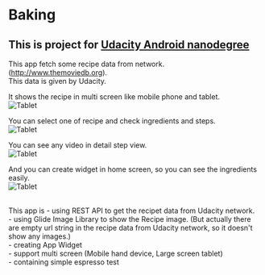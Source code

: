# Baking

This is project for [Udacity Android nanodegree](https://www.udacity.com/course/android-developer-nanodegree-by-google--nd801)
----


This app fetch some recipe data from network. (http://www.themoviedb.org).<br />
This data is given by Udacity.

It shows the recipe in multi screen like mobile phone and tablet.<br />
![Tablet](https://lh3.googleusercontent.com/28qvGWhChPbyuT7Dhz8zelgjHj1nJciT7vZUc4vbSBcz9-pEv-yGM5CyQe0tprODnxMOylLJA6keNSjbLIP-OjGp2c3KZNBkcuLmf7L0X2WAgL9O7I5gaZx3H8K_PZD9eXZy4La_Q8OhrtGnlHsLkQyHpCJ6foEI29tBuD9lT5W2OxxcZA_YTK03vE2EFp_lwWvzT3mUiA0BLPT4iqcxPsy825ZTkCeC8y-HXx6F3623KHHg6PhfEjuIPqsFYeRrNXo-VldF5fgTW-rKxo754KLBnb07anbmlZRev3sz4fj2KV1b1cUe0959VILZbUnxJKWdVVQGhNxXgLK-nnFjWF6eyyuchnQ7OGdphNEwEDSk8QChB6GDhW6q_Sj64wfqpufB8NeiuMZhzRAyliBrU-r_KVw6LoPlX31jm-zJgfxdPSw3Ylj7In6izd9pGZezYp7JblQ9_Z9qr7QvEYHhS8HT_ckL88kvQuqFKzlJF3ot04oKKGTUPW7HOywju8v1US_u1cJjzrGbfJ4jGZyL3IRhIVbPFNzim8e-3ivvmkWOXhAopH-e8CzzHO54d7nrplGubJLvYQBf0HlF7NcOXVdNT8ScBiXHQiV4Rb6Y88D0CXI=w1559-h974-no)

You can select one of recipe and check ingredients and steps.<br />
![Tablet](https://lh3.googleusercontent.com/q0lM_vQXu6Iy1KHgmqdJXFrUH16frBiNRihDllyd7Bi70rE-pJDUQdwrGalJkhON0fLIcTM02xdg3HNGuobRXADs5TtH9BDPaVvXZrvSzVkmsnoxkt_RqwkRu4IWGT1rAvZ684ot38PqtMy6B1tAzjWvAI2YAO3xLMBXxX6qwzMvFAsk4af8j4TCGm_2Qur3FtSEpxtVsHPotuvRNma4l8IcLE2ZvBDH9ZVjTtj8MCYuHqcu2CjjhGPLlhUkeyXnxh2h9Dno94jamKYklv4hzNHgOXCQISyf_hVNzh39RzXUlgOwHLkPRC4rPB_v3BT8rw-pE7zsCSFdRjjKk-Hz9t0WAioZ_B7WhEf02HpOEXtA2OU0GYQN7Wge62M52gbJmdbxAAVPPbsa6LUuKYb-iO0UVozhv9ZRZsvgC64kWllTYrbvMujemmukZdn_SwVmwEjbBwXS4oaZGyNpifq3D8Qo4nd-tXxNLCOdZXonq8o8_CtWXMzWBHC7cmK7i1Aq2BdcA9ZZ-M_0AN9r7KTSVpgZdFCuo1ba-lwn2cTzxbfDWBkrhvBJTY0aV9KuJnj3AgFrb7Vuzt4IxvUO8x_xivfMdcrtY0N61aondIaZAjxo1pk=w1559-h974-no)

You can see any video in detail step view.<br />
![Tablet](https://lh3.googleusercontent.com/fiaGBH9ti-MKKNSPs4azJlXZu3DfRVizbPzIwPUFfih7zg3RhQ8m55KleVY5StKIxSBR5xKdwOceJnJVt3Ggu7WWqhDf9zjWMTYz8Jv_cT6CbPO-Q3OHlXQS3H7jpDx7BgkGYN2bVKSGr0OU02ld8TuYRURe6j27oooVXoZ2VWGscB-f-3wJ_airt9s_D66nWEfH_25lVrSDJMGCpQ-Wk74Mc0k_yQlHBB4mTaOf0Fdy6Ruhp-DPTOXGzC1QycnxFxNn6j3Yp3hOFDzgsLL8Y8ApBSi18GzLMSNf-29rzDPsEtQX1b9nyLFcNweLE5KOuRp55C02gNU9by_QlHhaQHl8uPWsqyTmScLU9VXDpuuFm013hGBXWq8pKUfI43ZSc93vqIBko61aWkSH3bA7y-mAI6p2qmsYaE2h57cZxaBGEoYepkyvQ_bHgq6zzYI06nxT-m9biUvKbvqcwlpogc93ozcRO7QTa22B3wXhG5H9-KtHAe82RXWTK-3x-64OapkD9tIDlJdXI7QwYcCZonHaf4BljRHoEcW_gEbHRKsZ9nEcrCscumOQ9LCL_2nELOK3Sguu1m8gT8Nd1-A3nuDofVgbm4pzNCAzToKhQG8tKtE=w1559-h974-no)

And you can create widget in home screen, so you can see the ingredients easily.<br/>
![Tablet](https://lh3.googleusercontent.com/ZIDpPSLz0nQoDpBY_7rMADmDRd0aB3wKr1JrSFxeFA0TJ6PzS8E2WlFBuMZxjYspYVUpEDEt7Wz7um-J_q7itjtnTwubyjnfYlOtyKuMjviATBLa86LyLnfCIv1iJPUcy7qKAQ17uzO-gtHJKh_es8L0-RwxdLRQd6DgWc-OEmoawVR6QLH8rHj0DWrUM6TqYaErAp9n7G5DtdYfSvHPNfqmnbsUFeJI7rpge_XHR_-LCwVILGhTsQzIulAoeUDbC0rExtwcYLQE-kQRGViNP1phToBFuLiEDMLmy3oi0VxHfFiB31tvGE8E4gc7jiz0jLr4KoT4ZoKIJhh4wCqI9ACxwzIbDyTOmS0hWb64orBnpv9dvHum76CQSjmGF8-nbDR5GxxD1d0FgxgRCskTcPbc-aa82TK9ugpfGsHw1rFU_4Sxd1DYjgTAXSi2QA3gFd6PHRgZ65wFcqeyXoH1aiYka6muMsyk2j2zvQT6dczEwPMWhXOJ3EOkip8TVfKIro4xXKpGoJ63ujS51k-JTLQUZKQeLfCiv8ls9cbv5ScCRvfvozzNtVWU0hJZxlEcWt31eoc1p9MdhUeTym74-ZtEjBh6eVchX6ix1DwNNF5BPyw=w1549-h974-no)

<br/>
This app is  
  - using REST API to get the recipet data from Udacity network.<br/>
  - using Glide Image Library to show the Recipe image. (But actually there are empty url string in the recipe data from Udacity network, so it doesn't show any images.)<br/>
  - creating App Widget<br/>
  - support multi screen (Mobile hand device, Large screen tablet)<br/>
  - containing simple espresso test<br/>
